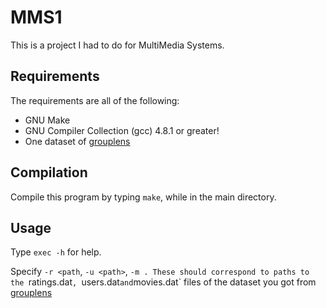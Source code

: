 # MMS1
This is a project I had to do for MultiMedia Systems.


## Requirements
The requirements are all of the following:
  * GNU Make
  * GNU Compiler Collection (gcc) 4.8.1 or greater!
  * One dataset of [grouplens](http://www.grouplens.org/)
## Compilation
Compile this program by typing `make`, while in the main directory.

## Usage
Type `exec -h` for help.  

Specify `-r <path`, `-u <path>`, `-m `<path>`.
These should correspond to paths to the `ratings.dat`, `users.dat`
and `movies.dat` files of the dataset you got from [grouplens](http://www.grouplens.org/)